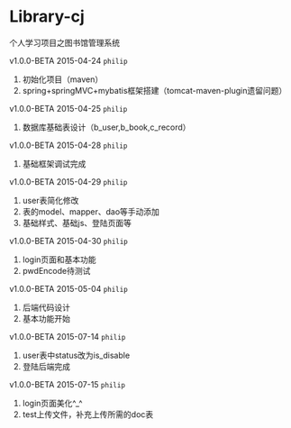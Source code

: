 # Library-cj
个人学习项目之图书馆管理系统

v1.0.0-BETA 2015-04-24 ``philip``

1. 初始化项目（maven）
2. spring+springMVC+mybatis框架搭建（tomcat-maven-plugin遗留问题）

v1.0.0-BETA 2015-04-25 ``philip``

1. 数据库基础表设计（b_user,b_book,c_record）

v1.0.0-BETA 2015-04-28 ``philip``

1. 基础框架调试完成

v1.0.0-BETA 2015-04-29 ``philip``

1. user表简化修改
2. 表的model、mapper、dao等手动添加
3. 基础样式、基础js、登陆页面等

v1.0.0-BETA 2015-04-30 ``philip``

1. login页面和基本功能
2. pwdEncode待测试

v1.0.0-BETA 2015-05-04 ``philip``

1. 后端代码设计
2. 基本功能开始

v1.0.0-BETA 2015-07-14 ``philip``

1. user表中status改为is_disable
2. 登陆后端完成

v1.0.0-BETA 2015-07-15 ``philip``

1. login页面美化^_^
2. test上传文件，补充上传所需的doc表

